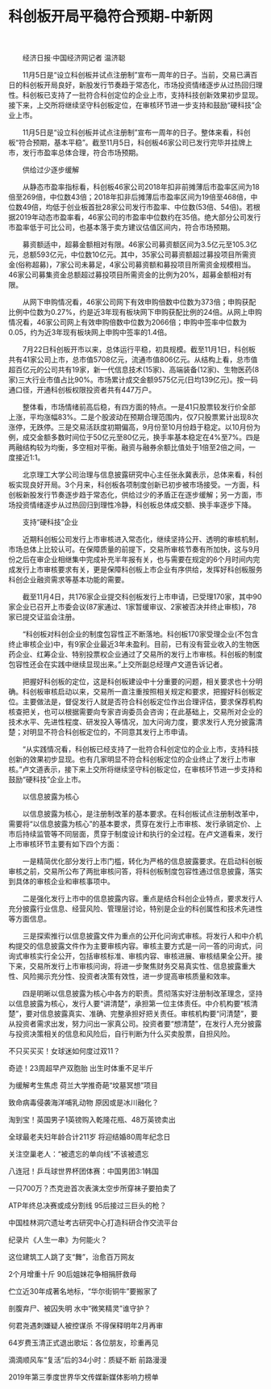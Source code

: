 # 科创板开局平稳符合预期-中新网

　　

　　经济日报·中国经济网记者 温济聪

　　11月5日是“设立科创板并试点注册制”宣布一周年的日子。当前，交易已满百日的科创板开局良好，新股发行节奏趋于常态化，市场投资情绪逐步从过热回归理性。科创板已支持了一批符合科创定位的企业上市，支持科技创新效果初步显现。接下来，上交所将继续坚守科创板定位，在审核环节进一步支持和鼓励“硬科技”企业上市。

　　11月5日是“设立科创板并试点注册制”宣布一周年的日子。整体来看，科创板“符合预期，基本平稳”。截至11月5日，科创板46家公司已发行完毕并挂牌上市，发行市盈率总体合理，符合市场预期。

　　供给过少逐步缓解

　　从静态市盈率指标看，科创板46家公司2018年扣非前摊薄后市盈率区间为18倍至269倍，中位数43倍；2018年扣非后摊薄后市盈率区间为19倍至468倍，中位数49倍，均低于创业板首批28家公司发行市盈率、中位数(53倍、54倍)。若根据2019年动态市盈率看，46家公司的市盈率中位数约在35倍。绝大部分公司发行市盈率低于可比公司，也基本落于卖方建议估值区间内，符合市场预期。

　　募资额适中，超募金额相对有限。46家公司募资额区间为3.5亿元至105.3亿元，总额593亿元，中位数10亿元。其中，35家公司募资额超过募投项目所需资金(俗称超募)，7家公司未募足，4家公司募资额和募投项目所需资金规模相当。46家公司募集资金总额超过募投项目所需资金的比例为20%，超募金额相对有限。

　　从网下申购情况看，46家公司网下有效申购倍数中位数为373倍；申购获配比例中位数为0.27%，约是近3年现有板块网下申购获配比例的24倍。从网上申购情况看，46家公司网上有效申购倍数中位数为2066倍；申购中签率中位数为0.05，约为近3年现有板块网上申购中签率的1.4倍。

　　7月22日科创板开市以来，总体运行平稳，初具规模。截至11月1日，科创板共有41家公司上市，总市值5708亿元，流通市值806亿元。从结构上看，总市值超百亿元的公司共有19家，新一代信息技术(15家)、高端装备(12家)、生物医药(8家)三大行业市值占比90%。市场累计成交金额9575亿元(日均139亿元)。按一码通口径，开通科创板权限投资者共有447万户。

　　整体看，市场情绪前高后稳，有四方面的特点。一是41只股票较发行价全部上涨，平均涨幅83%。二是个股波动在预期合理范围内，仅7只股票累计出现8次涨停，无跌停。三是交易活跃度初期偏高，9月份至10月份趋于稳定。以10月份为例，成交金额多数时间位于50亿元至80亿元，换手率基本稳定在4%至7%。四是两融结构较为均衡，多空相对平衡。融资与融券余额比值处于1倍至2倍之间，一度接近1∶1。

　　北京理工大学公司治理与信息披露研究中心主任张永冀表示，总体来看，科创板实现良好开局。3个月来，科创板各项制度创新已初步被市场接受。一方面，科创板新股发行节奏逐步趋于常态化，供给过少的矛盾正在逐步缓解；另一方面，市场投资情绪逐步从过热回归到理性冷静，科创板总体成交额、换手率逐步下降。

　　支持“硬科技”企业

　　近期科创板公司发行上市审核进入常态化，继续坚持公开、透明的审核机制，市场总体上比较认可。在保障质量的前提下，交易所审核节奏有所加快，这与9月份之后在审企业相继集中完成补充半年报有关，也与需要在规定的6个月时间内完成发行上市审核要求有关，更是保障科创板上市企业有序供给，发挥好科创板服务科创企业融资需求等基本功能的需要。

　　截至11月4日，共176家企业提交科创板发行上市申请，已受理170家，其中90家企业已召开上市委会议(87家通过、1家暂缓审议、2家被否决并终止审核)，78家已提交证监会注册。

　　“科创板对科创企业的制度包容性正不断落地。科创板170家受理企业(不包含终止审核企业)中，有9家企业最近3年未盈利。目前，已有没有营业收入的生物医药企业、红筹企业、特别投票权企业通过了交易所的发行上市审核。科创板的制度包容性还会在实践中继续显现出来。”上交所副总经理卢文道告诉记者。

　　把握好科创板的定位，这是科创板建设中十分重要的问题，相关要求也十分明确。科创板审核启动以来，交易所一直注重按照相关规定和要求，把握好科创板定位。主要做法是，督促发行人就是否符合科创板定位作出合理评估，要求保荐机构核查把关，也可以根据需要向专家咨询委员会咨询；在此基础上，交易所对企业的技术水平、先进性程度、研发投入等情况，加大问询力度，要求发行人充分披露清楚；对明显不符合科创板定位的，不同意其发行上市申请。

　　“从实践情况看，科创板已经支持了一批符合科创定位的企业上市，支持科技创新的效果初步显现。也有几家明显不符合科创板定位的企业终止了发行上市审核。”卢文道表示，接下来上交所将继续坚守科创板定位，在审核环节进一步支持和鼓励“硬科技”企业上市。

　　以信息披露为核心

　　以信息披露为核心，是注册制改革的基本要求。在科创板试点注册制改革中，需要将“以信息披露为核心”的基本要求，贯穿在发行上市审核、发行承销定价、上市后持续监管等不同层面，贯穿于制度设计和执行的全过程。在卢文道看来，发行上市审核环节主要有如下四个方面：

　　一是精简优化部分发行上市门槛，转化为严格的信息披露要求。在启动科创板审核之前，交易所公布了两批审核问答，将科创板制度包容性通过信息披露，落实到具体的审核企业和审核事项中。

　　二是强化发行上市中的信息披露内容。重点是结合科创企业特点，要求发行人充分披露行业信息、经营风险、管理层讨论，特别是企业的科创属性和技术先进性等方面信息。

　　三是探索推行以信息披露文件为重点的公开化问询式审核。将发行人和中介机构提交的信息披露文件作为主要审核内容。审核主要方式是一问一答的问询式，问询式审核实行全公开，包括审核标准、审核内容、审核进展、审核结果全公开。接下来，交易所发行上市审核问询，将进一步聚焦财务交易真实性、信息披露重大性、风险揭示充分性、投资者决策有效性，进一步提高审核质量和效率。

　　四是明晰以信息披露为核心中各方的职责。贯彻落实好注册制改革理念，坚持以信息披露为核心，发行人要“讲清楚”，承担第一位主体责任。中介机构要“核清楚”，要对信息披露真实、准确、完整承担好把关责任。审核机构要“问清楚”，要从投资者需求出发，努力问出一家真公司。投资者要“想清楚”，在发行人充分披露与投资决策相关的信息和风险后，自行判断为什么买卖股票，自担风险。

不只买买买！女球迷如何度过双11？

奇迹！23周超早产双胞胎 出生时体重不足半斤

为缓解考生焦虑 荷兰大学推奇葩“坟墓冥想”项目

致命病毒侵袭海洋哺乳动物 原因或是冰川融化？

淘到宝！英国男子1英镑购入乾隆花瓶、48万英镑卖出

全球最老夫妇年龄合计211岁 将迎结婚80周年纪念日

关注空巢老人：“被遗忘的单向线”不该被遗忘

八连冠！乒乓球世界杯团体赛：中国男团3:1韩国

一只700万？杰克逊首次表演太空步所穿袜子要拍卖了

ATP年终总决赛或成分割线 95后接过三巨头的枪？

中国桂林洞穴遗址考古研究中心打造科研合作交流平台

纪录片《人生一串》为何能火？ 

这位建筑工人跳了支“舞”，治愈百万网友

2个月增重十斤 90后姐妹花争相捐肝救母

伫立近30年成著名地标，“华尔街铜牛”要搬家了

剖腹弃尸、被囚失明 水中“微笑精灵”谁守护？

何君尧遇刺嫌疑人被控谋杀 不得保释明年2月再审

64岁费玉清正式退出歌坛：各位朋友，珍重再见

滴滴顺风车“复活”后的34小时：质疑不断 前路漫漫

2019年第三季度世界华文传媒新媒体影响力榜单
